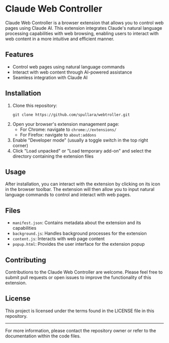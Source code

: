 # Claude Web Controller

Claude Web Controller is a browser extension that allows you to control web pages using Claude AI. This extension integrates Claude's natural language processing capabilities with web browsing, enabling users to interact with web content in a more intuitive and efficient manner.

## Features

- Control web pages using natural language commands
- Interact with web content through AI-powered assistance
- Seamless integration with Claude AI

## Installation

1. Clone this repository:
   ```
   git clone https://github.com/spullara/webtroller.git
   ```
2. Open your browser's extension management page:
   - For Chrome: navigate to `chrome://extensions/`
   - For Firefox: navigate to `about:addons`
3. Enable "Developer mode" (usually a toggle switch in the top right corner)
4. Click "Load unpacked" or "Load temporary add-on" and select the directory containing the extension files

## Usage

After installation, you can interact with the extension by clicking on its icon in the browser toolbar. The extension will then allow you to input natural language commands to control and interact with web pages.

## Files

- `manifest.json`: Contains metadata about the extension and its capabilities
- `background.js`: Handles background processes for the extension
- `content.js`: Interacts with web page content
- `popup.html`: Provides the user interface for the extension popup

## Contributing

Contributions to the Claude Web Controller are welcome. Please feel free to submit pull requests or open issues to improve the functionality of this extension.

## License

This project is licensed under the terms found in the LICENSE file in this repository.

---

For more information, please contact the repository owner or refer to the documentation within the code files.